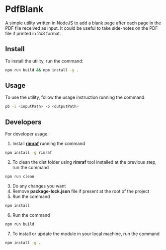 # PdfBlank

A simple utility written in NodeJS to add a blank page after each page in the PDF file received as input.
It could be useful to take side-notes on the PDF file if printed in 2x3 format.

## Install

To install the utility, run the command:

```sh
npm run build && npm install -g .
```

## Usage

To use the utility, follow the usage instruction running the command:

```sh
pb -i <inputPath> -o <outputPath>
```

## Developers

For developer usage:

1. Install [**rimraf**](https://github.com/isaacs/rimraf) running the command

```sh
npm install -g rimraf
```

2. To clean the dist folder using **rimraf** tool installed at the previous step, run the command

```sh
npm run clean
```

3. Do any changes you want
4. Remove **package-lock.json** file if present at the root of the project
5. Run the command 

```sh
npm install
```
6. Run the command

```sh
npm run build
```
7. To install or update the module in your local machine, run the command

```sh
npm install -g .
```